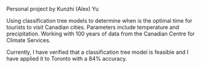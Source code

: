 Personal project by Kunzhi (Alex) Yu

Using classification tree models to determine when is the optimal time for tourists to visit Canadian cities. Parameters include temperature and precipitation. Working with 100 years of data from the Canadian Centre for Climate Services.

Currently, I have verified that a classification tree model is feasible and I have applied it to Toronto with a 84% accuracy.

